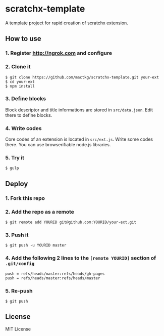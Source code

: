 # scratchx-template
A template project for rapid creation of scratchx extension.

## How to use

### 1. Register <http://ngrok.com> and configure

### 2. Clone it

```
$ git clone https://github.com/mactkg/scratchx-template.git your-ext
$ cd your-ext
$ npm install
```

### 3. Define blocks

Block descriptor and title informations are stored in `src/data.json`.  Edit there to define blocks.

### 4. Write codes

Core codes of an extension is located in `src/ext.js`.  Write some codes there.  You can use browserifiable node.js libraries.

### 5. Try it

```
$ gulp
```

## Deploy

### 1. Fork this repo

### 2. Add the repo as a remote

```
$ git remote add YOURID git@github.com:YOURID/your-ext.git
```

### 3. Push it

```
$ git push -u YOURID master
```

### 4. Add the following 2 lines to the `[remote YOURID]` section of `.git/config`

```
push = refs/heads/master:refs/heads/gh-pages
push = refs/heads/master:refs/heads/master
```

### 5. Re-push

```
$ git push
```

## License
MIT License
